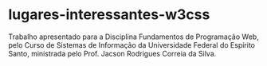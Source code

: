 # lugares-interessantes-w3css
Trabalho apresentado para a Disciplina Fundamentos de Programação Web, pelo Curso de Sistemas de Informação da Universidade Federal do Espírito Santo, ministrada pelo Prof. Jacson Rodrigues Correia da Silva.
